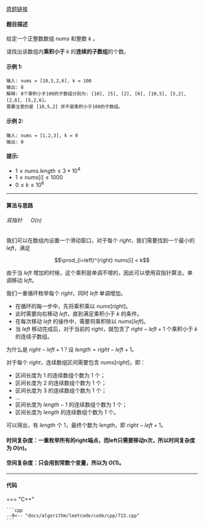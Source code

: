 [原题链接](https://leetcode-cn.com/problems/subarray-product-less-than-k/)

#### 题目描述
给定一个正整数数组 $nums$ 和整数 $k$ 。

请找出该数组内**乘积小于** $k$ 的**连续的子数组**的个数。

#### 示例 1:
```
输入: nums = [10,5,2,6], k = 100
输出: 8
解释: 8个乘积小于100的子数组分别为: [10], [5], [2], [6], [10,5], [5,2], [2,6], [5,2,6]。
需要注意的是 [10,5,2] 并不是乘积小于100的子数组。
```

#### 示例 2:
```
输入: nums = [1,2,3], k = 0
输出: 0
```

#### 提示: 
- $1 \le nums.length \le 3 * 10^4$
- $1 \le nums[i] \le 1000$
- $0 \le k \le 10^6$

---

#### 算法与思路
###### 双指针 &emsp; $O(n)$

我们可以在数组内设置一个滑动窗口，对于每个 $right$，我们需要找到一个最小的 $left$，满足

$$\prod_{i=left}^{right} nums[i] < k$$ 

由于当 $left$ 增加的时候，这个乘积是单调不增的，因此可以使用双指针算法，单调移动 $left$。

我们一重循环枚举每个 $right$，同时 $left$ 单调增加。

- 在循环的每一步中，先将乘积乘以 $nums[right]$。
- 此时需要向右移动 $left$，直到满足乘积小于 $k$ 的条件。
- 在每次移动 $left$ 的操作中，需要将乘积除以 $nums[left]$。
- 当 $left$ 移动完成后，对于当前的 $right$，就包含了 $right-left+1$ 个乘积小于 $k$ 的连续子数组。

为什么是 $right-left+1$？设 $length=right-left+1$。

对于每个 $right$，连续数组区间需要包含 $nums[right]$，即：

- 区间长度为 $1$ 的连续数组个数为 $1$ 个；
- 区间长度为 $2$ 的连续数组个数为 $1$ 个；
- 区间长度为 $3$ 的连续数组个数为 $1$ 个；
- ...
- 区间长度为 $length-1$ 的连续数组个数为 $1$ 个；
- 区间长度为 $length$ 的连续数组个数为 $1$ 个。

可以得出，有 $length$ 个 $1$，最终个数为 $length$，即 $right-left+1$。

#### 时间复杂度：一重枚举所有的right端点，而left只需要移动n次，所以时间复杂度为 $O(n)$。

#### 空间复杂度：只会用到常数个变量，所以为 $O(1)$。

---

#### 代码

=== "C++"

    ```cpp
    --8<-- "docs/algorithm/leetcode/code/cpp/713.cpp"
    ```